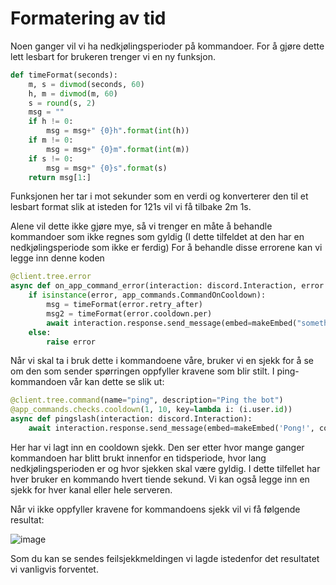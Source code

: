 # Formatering av tid

Noen ganger vil vi ha nedkjølingsperioder på kommandoer. For å gjøre dette lett lesbart for brukeren trenger vi en ny funksjon.
```py
def timeFormat(seconds):
    m, s = divmod(seconds, 60)
    h, m = divmod(m, 60)
    s = round(s, 2)
    msg = ""
    if h != 0:
        msg = msg+" {0}h".format(int(h))
    if m != 0:
        msg = msg+" {0}m".format(int(m))
    if s != 0:
        msg = msg+" {0}s".format(s)
    return msg[1:]
```
Funksjonen her tar i mot sekunder som en verdi og konverterer den til et lesbart format slik at isteden for 121s vil vi få tilbake 2m 1s.

Alene vil dette ikke gjøre mye, så vi trenger en måte å behandle kommandoer som ikke regnes som gyldig (I dette tilfeldet at den har en nedkjølingsperiode som ikke er ferdig)
For å behandle disse errorene kan vi legge inn denne koden

```py
@client.tree.error
async def on_app_command_error(interaction: discord.Interaction, error: app_commands.AppCommandError):
    if isinstance(error, app_commands.CommandOnCooldown):
        msg = timeFormat(error.retry_after)
        msg2 = timeFormat(error.cooldown.per)
        await interaction.response.send_message(embed=makeEmbed("something is not right", "Try again in {0}. This command has a {1} cooldown.".format(msg, msg2), colour=15746887), ephemeral=True)
    else:
        raise error
```

Når vi skal ta i bruk dette i kommandoene våre, bruker vi en sjekk for å se om den som sender spørringen oppfyller kravene som blir stilt. I ping-kommandoen vår kan dette se slik ut:

```py
@client.tree.command(name="ping", description="Ping the bot")
@app_commands.checks.cooldown(1, 10, key=lambda i: (i.user.id))
async def pingslash(interaction: discord.Interaction):
    await interaction.response.send_message(embed=makeEmbed('Pong!', colour=4895220), ephemeral=True)
```
Her har vi lagt inn en cooldown sjekk. Den ser etter hvor mange ganger kommandoen har blitt brukt innenfor en tidsperiode, hvor lang nedkjølingsperioden er og hvor sjekken skal være gyldig. I dette tilfellet har hver bruker en kommando hvert tiende sekund. Vi kan også legge inn en sjekk for hver kanal eller hele serveren.

Når vi ikke oppfyller kravene for kommandoens sjekk vil vi få følgende resultat:

![image](https://user-images.githubusercontent.com/40642234/210960156-3e143770-9d66-49c9-9973-0676d5debba3.png)

Som du kan se sendes feilsjekkmeldingen vi lagde istedenfor det resultatet vi vanligvis forventet.
